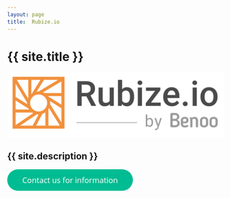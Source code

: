 ```yaml
---
layout: page
title:  Rubize.io
---
```


<div class="pt-5 pb-3">
  <h1 class="d-none">{{ site.title }}</h1>
  <img src="/assets/img/rubize.png" alt="Rubize" class="img-fluid">
</div>

<div class="py-4 text-center">
  <h2 class="font-weight-light text-secondary">{{ site.description }}</h2>
</div>

<div class="py-4 text-center">
  <a
    class="typeform-share button"
    href="https://contact243679.typeform.com/to/efnF3J"
    data-mode="popup"
    style="display:inline-block;text-decoration:none;background-color:#00BC92;color:white;cursor:pointer;font-family:'Open Sans','Helvetica',sans-serif;font-size:18px;line-height:50px;text-align:center;margin:0;height:50px;padding:0px 35px;border-radius:25px;max-width:100%;white-space:nowrap;overflow:hidden;text-overflow:ellipsis;font-weight:400;-moz-osx-font-smoothing:grayscale;"
    data-submit-close-delay="0"
    target="_blank">
  Contact us for information
  </a>
  <script>
    (function() { var qs,js,q,s,d=document, gi=d.getElementById, ce=d.createElement, gt=d.getElementsByTagName, id="typef_orm_share", b="https://embed.typeform.com/"; if(!gi.call(d,id)){ js=ce.call(d,"script"); js.id=id; js.src=b+"embed.js"; q=gt.call(d,"script")[0]; q.parentNode.insertBefore(js,q) } })()
  </script>
</div>
